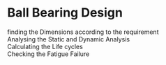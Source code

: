 # Ball Bearing Design 
finding  the Dimensions according to the requirement 
<br/>
Analysing the Static and Dynamic Analysis 
<br/>
Calculating the Life cycles
<br/>
Checking the Fatigue Failure 
